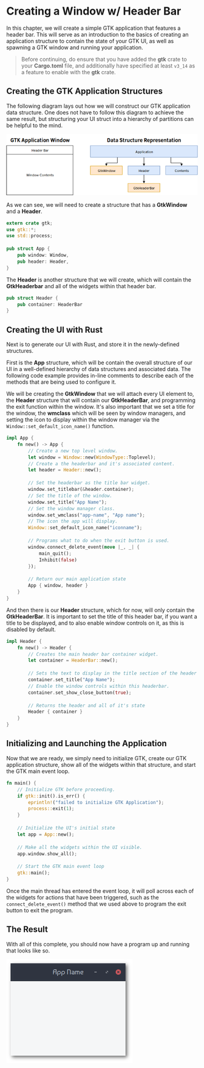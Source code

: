 # Creating a Window w/ Header Bar

In this chapter, we will create a simple GTK application that features a header bar. This will
serve as an introduction to the basics of creating an application structure to contain the
state of your GTK UI, as well as spawning a GTK window and running your application.

> Before continuing, do ensure that you have added the **gtk** crate to your **Cargo.toml** file,
> and additionally have specified at least `v3_14` as a feature to enable with the **gtk** crate.

## Creating the GTK Application Structures

The following diagram lays out how we will construct our GTK application data structure. One does
not have to follow this diagram to achieve the same result, but structuring your UI struct into a
hierarchy of partitions can be helpful to the mind.

<img src="images/ch1_diagram.png" />

As we can see, we will need to create a structure that has a **GtkWindow** and a **Header**.

```rust
extern crate gtk;
use gtk::*;
use std::process;

pub struct App {
    pub window: Window,
    pub header: Header,
}
```

The **Header** is another structure that we will create, which will contain the **GtkHeaderbar** and
all of the widgets within that header bar.

```rust
pub struct Header {
    pub container: HeaderBar
}
```

## Creating the UI with Rust

Next is to generate our UI with Rust, and store it in the newly-defined structures.

First is the **App** structure, which will be contain the overall structure of our UI in a
well-defined hierarchy of data structures and associated data. The following code example
provides in-line comments to describe each of the methods that are being used to configure it.

We will be creating the **GtkWindow** that we will attach every UI element to, the **Header**
structure that will contain our **GtkHeaderBar**, and programming the exit function within the
window. It's also important that we set a title for the window, the **wmclass** which will be
seen by window managers, and setting the icon to display within the window manager via the
`Window::set_default_icon_name()` function.

```rust
impl App {
    fn new() -> App {
        // Create a new top level window.
        let window = Window::new(WindowType::Toplevel);
        // Create a the headerbar and it's associated content.
        let header = Header::new();

        // Set the headerbar as the title bar widget.
        window.set_titlebar(&header.container);
        // Set the title of the window.
        window.set_title("App Name");
        // Set the window manager class.
        window.set_wmclass("app-name", "App name");
        // The icon the app will display.
        Window::set_default_icon_name("iconname");

        // Programs what to do when the exit button is used.
        window.connect_delete_event(move |_, _| {
            main_quit();
            Inhibit(false)
        });

        // Return our main application state
        App { window, header }
    }
}
```

And then there is our **Header** structure, which for now, will only contain the **GtkHeaderBar**.
It is important to set the title of this header bar, if you want a title to be displayed, and to
also enable window controls on it, as this is disabled by default.

```rust
impl Header {
    fn new() -> Header {
        // Creates the main header bar container widget.
        let container = HeaderBar::new();

        // Sets the text to display in the title section of the header bar.
        container.set_title("App Name");
        // Enable the window controls within this headerbar.
        container.set_show_close_button(true);

        // Returns the header and all of it's state
        Header { container }
    }
}
```

## Initializing and Launching the Application

Now that we are ready, we simply need to initialize GTK, create our GTK application structure,
show all of the widgets within that structure, and start the GTK main event loop.

```rust
fn main() {
    // Initialize GTK before proceeding.
    if gtk::init().is_err() {
        eprintln!("failed to initialize GTK Application");
        process::exit(1);
    }

    // Initialize the UI's initial state
    let app = App::new();

    // Make all the widgets within the UI visible.
    app.window.show_all();

    // Start the GTK main event loop
    gtk::main();
}
```

Once the main thread has entered the event loop, it will poll across each of the widgets for
actions that have been triggered, such as the `connect_delete_event()` method that we used
above to program the exit button to exit the program.

## The Result

With all of this complete, you should now have a program up and running that looks like so.

<img src="images/headerbar.png" />
